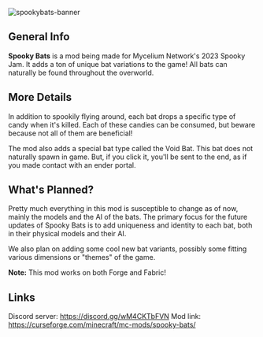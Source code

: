 
![spookybats-banner](https://github.com/Nyfaria/SpookyBats/assets/94301223/ef61206d-ffb7-471f-a653-26e94e3a5ff2)

## General Info

**Spooky Bats** is a mod being made for Mycelium Network's 2023 Spooky Jam. It adds a ton of unique bat variations to the game!
All bats can naturally be found throughout the overworld.

## More Details
In addition to spookily flying around, each bat drops a specific type of candy when it's killed. Each of these candies can be consumed, but beware because not all of them are beneficial!

The mod also adds a special bat type called the Void Bat. This bat does not naturally spawn in game. But, if you click it, you'll be sent to the end, as if you made contact with an ender portal.

## What's Planned?
Pretty much everything in this mod is susceptible to change as of now, mainly the models and the AI of the bats. The primary focus for the future updates of Spooky Bats is to add uniqueness and identity to each bat, both in their physical models and their AI.

We also plan on adding some cool new bat variants, possibly some fitting various dimensions or "themes" of the game.

**Note:** This mod works on both Forge and Fabric!

## Links
Discord server: https://discord.gg/wM4CKTbFVN
Mod link: https://curseforge.com/minecraft/mc-mods/spooky-bats/
